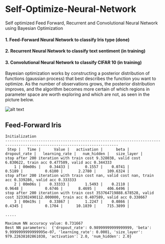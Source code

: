 # Self-Optimize-Neural-Network
Self optimized Feed Forward, Recurrent and Convolutional Neural Network using Bayesian Optimization

#### 1. Feed-Forward Neural Network to classify Iris type (done)

#### 2. Recurrent Neural Network to classify text sentiment (in training)

#### 3. Convolutional Neural Network to classify CIFAR 10 (in training)

Bayesian optimization works by constructing a posterior distribution of functions (gaussian process) that best describes the function you want to optimize. As the number of observations grows, the posterior distribution improves, and the algorithm becomes more certain of which regions in parameter space are worth exploring and which are not, as seen in the picture below.

![alt text](https://raw.githubusercontent.com/fmfn/BayesianOptimization/master/examples/bo_example.png)

## Feed-Forward Iris
```text
Initialization
-------------------------------------------------------------------------------------------------------------------------
 Step |   Time |      Value |   activation |      beta |   dropout_rate |   learning_rate |   num_hidden |   size_layer | 
stop after 200 iteration with train cost 9.328038, valid cost 6.830622, train acc 0.477589, valid acc 0.344333
    1 | 00m00s |    0.34433 |       0.1557 |    0.0741 |         0.5189 |          0.6100 |       2.2780 |     109.6324 | 
stop after 200 iteration with train cost nan, valid cost nan, train acc 0.339286, valid acc 0.333333
    2 | 00m06s |    0.33333 |       1.5493 |    0.2110 |         0.9648 |          0.6746 |       8.4695 |     406.6496 | 
stop after 200 iteration with train cost 353764719888.678528, valid cost 323302490112.000000, train acc 0.407589, valid acc 0.338667
    3 | 00m19s |    0.33867 |       1.2247 |    0.0866 |         0.4345 |          0.1704 |      10.1839 |     715.3899 | 
    
.....

Maximum NN accuracy value: 0.731667
Best NN parameters:  {'dropout_rate': 0.98999999999999999, 'beta': 9.9999999999999995e-07, 'learning_rate': 0.0001, 'size_layer': 979.22638102861038, 'activation': 2.0, 'num_hidden': 2.0}
```
